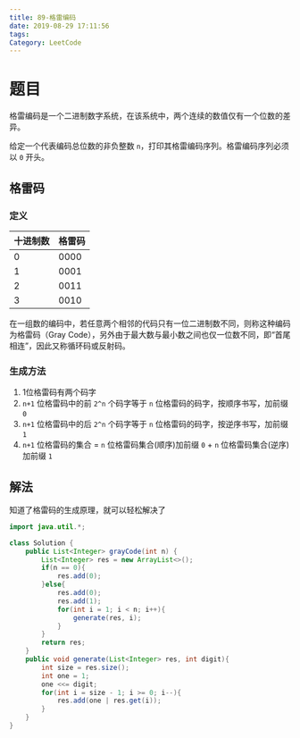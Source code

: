 ```yaml
---
title: 89-格雷编码
date: 2019-08-29 17:11:56
tags: 
Category: LeetCode
---
```


# 题目

格雷编码是一个二进制数字系统，在该系统中，两个连续的数值仅有一个位数的差异。

给定一个代表编码总位数的非负整数 `n`，打印其格雷编码序列。格雷编码序列必须以 `0` 开头。

## 格雷码

### 定义

| 十进制数 | 格雷码 |
| -------- | ------ |
| 0        | 0000   |
| 1        | 0001   |
| 2        | 0011   |
| 3        | 0010   |

在一组数的编码中，若任意两个相邻的代码只有一位二进制数不同，则称这种编码为格雷码（Gray Code），另外由于最大数与最小数之间也仅一位数不同，即“首尾相连”，因此又称循环码或反射码。

### 生成方法

1. 1位格雷码有两个码字
2. `n+1` 位格雷码中的前 `2^n` 个码字等于 `n` 位格雷码的码字，按顺序书写，加前缀 `0`
3. `n+1` 位格雷码中的后 `2^n` 个码字等于 `n` 位格雷码的码字，按逆序书写，加前缀 `1`
4. `n+1` 位格雷码的集合 = `n` 位格雷码集合(顺序)加前缀 `0` + `n` 位格雷码集合(逆序)加前缀 `1`

## 解法

知道了格雷码的生成原理，就可以轻松解决了

```java
import java.util.*;

class Solution {
    public List<Integer> grayCode(int n) {
        List<Integer> res = new ArrayList<>();
        if(n == 0){
            res.add(0);
        }else{
            res.add(0);
            res.add(1);
            for(int i = 1; i < n; i++){
                generate(res, i);
            }
        }
        return res;
    }
    public void generate(List<Integer> res, int digit){
        int size = res.size();
        int one = 1;
        one <<= digit;
        for(int i = size - 1; i >= 0; i--){
            res.add(one | res.get(i));
        }
    }
}
```